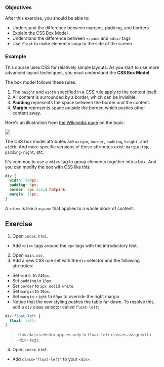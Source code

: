 ### Objectives

After this exercise, you should be able to:

- Understand the difference between margins, padding, and borders
- Explain the CSS Box Model
- Understand the difference between `<span>` and `<div>` tags
- Use `float` to make elements snap to the side of the screen

### Example

This course uses CSS for relatively simple layouts. As you start to use more advanced layout techniques, you must understand the **CSS Box Model**.

The box model follows these rules:

1. The `height` and `width` specified in a CSS rule apply to the content itself.
2. All content is surrounded by a border, which can be invisible.
3. **Padding** represents the space between the border and the content.
4. **Margin** represents space outside the border, which pushes other content away.

Here's an illustration from [the Wikipedia page](https://en.wikipedia.org/wiki/CSS_box_model) on the topic:

![](https://upload.wikimedia.org/wikipedia/commons/7/7a/Boxmodell-detail.png)

The CSS box model attributes are `margin`, `border`, `padding`, `height`, and `width`. And more specific versions of these attributes exist: `margin-top`, `padding-right`, etc.

It's common to use a `<div>` tag to group elements together into a box. And you can modify the box with CSS like this:

```css
div {
  width: 500px;
  padding: 5px;
  border: 2px solid hotpink;
  margin: 15px;
}
```

A `<div>` is like a `<span>` that applies to a whole block of content.

## Exercise

1. Open `index.html`.
- Add `<div>` tags around the `<p>` tags with the introductory text.
2. Open `main.css`.
3. Add a new CSS rule set with the `div` selector and the following attributes:
- Set `width` to `240px`.
- Set `padding` to `10px`.
- Set `border` to `5px solid white`.
- Set `margin` to `10px`.
- Set `margin-right` to `60px` to override the right margin.
- Notice that the new styling pushes the table far down. To resolve this, add a `div` class selector called `float-left`:

```css
div.float-left {
  float: left;
}
```

> This class selector applies only to `float-left` classes assigned to `<div>` tags.

4. Open `index.html`.
- Add `class="float-left"` to your `<div>`.
